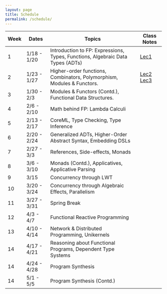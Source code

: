 ```yaml
---
layout: page
title: Schedule
permalink: /schedule/
---
```

<table id="schedule">
<thead>
  <tr>
    <th class="seqno">Week</th>
    <th class="date">Dates</th>
    <th class="topic">Topics</th>
    <th class="reading">Class Notes</th>
  </tr>
</thead>
<tbody>
  <tr class="lecture">
    <td class="tg-baqh">1</td>
    <td class="tg-0lax">1/18 - 1/20</td>
    <td class="tg-0lax">Introduction to FP: Expressions, Types, Functions, Algebraic Data Types (ADTs)</td> 
    <td class="tg-0lax"><a
    href="https://github.com/gowthamk/csci7000_pfp_s23/tree/gh-pages/lectures/lec1_intro">Lec1</a></td>
  </tr>
  <tr class="lecture">
    <td class="tg-baqh">2</td>
    <td class="tg-0lax">1/23 - 1/27</td>
    <td class="tg-0lax">
      Higher-order functions, Combinators, Polymorphism, Modules & Functors.
    </td>
    <td class="tg-0lax">
      <a
      href="https://github.com/gowthamk/csci7000_pfp_s23/tree/gh-pages/lectures/lec2_expressions">Lec2</a>
      <a
      href="https://github.com/gowthamk/csci7000_pfp_s23/tree/gh-pages/lectures/lec3_functions">Lec3</a>
    </td>
  </tr>
  <tr class="lecture">
    <td class="tg-baqh">3</td>
    <td class="tg-0lax">1/30 - 2/3</td>
    <td class="tg-0lax">Modules & Functors (Contd.), Functional Data Structures. </td>
    <td class="tg-0lax"> </td>
  </tr>
  <tr class="lecture">
    <td class="tg-baqh">4</td>
    <td class="tg-0lax">2/6 - 2/10</td>
    <td class="tg-0lax">Math behind FP: Lambda Calculi</td>
    <td class="tg-0lax"> </td>
  </tr>
  <tr class="lecture">
    <td class="tg-baqh">5</td>
    <td class="tg-0lax">2/13 - 2/17</td>
    <td class="tg-0lax">CoreML, Type Checking, Type Inference </td>
    <td class="tg-0lax"> </td>
  </tr>
  <tr class="lecture">
    <td class="tg-baqh">6</td>
    <td class="tg-0lax">2/20 - 2/24</td>
    <td class="tg-0lax">Generalized ADTs, Higher-Order Abstract Syntax, Embedding DSLs</td>
    <td class="tg-0lax"></td>
  </tr>
  <tr class="lecture">
    <td class="tg-baqh">7</td>
    <td class="tg-0lax">2/27 - 3/3</td>
    <td class="tg-0lax">References, Side-effects, Monads</td>
    <td class="tg-0lax"> </td>
  </tr>
  <tr class="lecture">
    <td class="tg-baqh">8</td>
    <td class="tg-0lax">3/6 - 3/10</td>
    <td class="tg-0lax">Monads (Contd.), Applicatives, Applicative Parsing</td>
    <td class="tg-0lax"> </td>
  </tr>
  <tr class="lecture">
    <td class="tg-baqh">9</td>
    <td class="tg-0lax">3/15</td>
    <td class="tg-0lax">Concurrency through LWT</td>
    <td class="tg-0lax"> </td>
  </tr>
  <tr class="lecture">
    <td class="tg-baqh">10</td>
    <td class="tg-0lax">3/20 - 3/24</td>
    <td class="tg-0lax">Concurrency through Algebraic Effects, Parallelism</td>
    <td class="tg-0lax">
    </td>
  </tr>
  <tr class="lecture">
    <td class="tg-baqh">11</td>
    <td class="tg-0lax">3/27 - 3/31</td>
    <td class="tg-0lax">Spring Break</td>
    <td class="tg-0lax">
    </td>
  </tr>
  <tr class="lecture">
    <td class="tg-baqh">12</td>
    <td class="tg-0lax">4/3 - 4/7</td>
    <td class="tg-0lax">
      Functional Reactive Programming
    </td>
    <td class="tg-0lax"></td>
  </tr>
  <tr class="lecture">
    <td class="tg-baqh">13</td>
    <td class="tg-0lax">4/10 - 4/14</td>
    <td class="tg-0lax">
      Network & Distributed Programming, Unikernels
    </td>
    <td class="tg-0lax"></td>
  </tr>
  <tr class="lecture">
    <td class="tg-baqh">14</td>
    <td class="tg-0lax">4/17 - 4/21</td>
    <td class="tg-0lax">
      Reasoning about Functional Programs, Dependent Type Systems
    </td>
    <td class="tg-0lax"></td>
  </tr>
  <tr class="lecture">
    <td class="tg-baqh">14</td>
    <td class="tg-0lax">4/24 - 4/28</td>
    <td class="tg-0lax">
      Program Synthesis
    </td>
    <td class="tg-0lax"></td>
  </tr>
  <tr class="lecture">
    <td class="tg-baqh">14</td>
    <td class="tg-0lax">5/1 - 5/5</td>
    <td class="tg-0lax">
      Program Synthesis (Contd.)
    </td>
    <td class="tg-0lax"></td>
  </tr>
</tbody>
</table>
